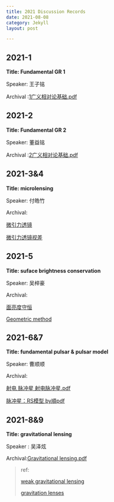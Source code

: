 ```yaml
---
title: 2021 Discussion Records
date: 2021-08-08
category: Jekyll
layout: post

---
```


## 2021-1

**Title: Fundamental GR 1** 

Speaker: 王子铭

Archival :[1广义相对论基础.pdf](https://github.com/xsmmm/astrophysics_senimar/raw/master/Archive/2021/1广义相对论基础.pdf)


## 2021-2

**Title: Fundamental GR 2**

Speaker: 董益铭

Archival :[2广义相对论基础.pdf](https://github.com/xsmmm/astrophysics_senimar/raw/master/Archive/2021/2广义相对论基础2.pdf)



## 2021-3&4

**Title: microlensing**

Speaker: 付皓竹

Archival:

[微引力透镜](https://github.com/xsmmm/astrophysics_senimar/raw/master/Archive/2021/微引力透镜.jpg) 

[微引力透镜视差](https://github.com/xsmmm/astrophysics_senimar/raw/master/Archive/2021/微引力透镜视差.pdf)


## 2021-5

**Title: suface brightness conservation**

Speaker: 吴梓豪

Archival:

[面亮度守恒](https://github.com/xsmmm/astrophysics_senimar/raw/master/Archive/2021/4面亮度守恒.pdf) 

[Geometric method](https://github.com/xsmmm/astrophysics_senimar/raw/master/Archive/2021/GeometricMethod(1).pdf) 


## 2021-6&7

**Title: fundamental pulsar & pulsar model**

Speaker: 曹顺顺

Archival:

[射电 脉冲星 射电脉冲星.pdf](https://github.com/xsmmm/astrophysics_senimar/raw/master/Archive/2021/5射电%20脉冲星%20射电脉冲星.pdf) 

[脉冲星：RS模型 by順pdf](https://github.com/xsmmm/astrophysics_senimar/raw/master/Archive/2021/6脉冲星：RS模型%20by順.pdf)


## 2021-8&9

**Title: gravitational lensing**

Speaker : 吴泽炫

Archival:[Gravitational lensing.pdf](https://github.com/xsmmm/astrophysics_senimar/raw/master/Archive/2021/Gravitational%20lensing.pdf)

> ref:
> 
> [weak gravitational lensing](https://ui.adsabs.harvard.edu/abs/2005astro.ph..9252S/abstract) 
> 
> [gravitation lenses](https://ui.adsabs.harvard.edu/abs/1992grle.book.....S/abstract)
